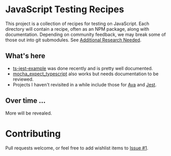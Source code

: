 # JavaScript Testing Recipes

This project is a collection of recipes for testing on JavaScript.  Each directory 
will contain a recipe, often as an NPM package, along with documentation.  Depending 
on community feedback, we may break some of those out into git submodules. See [Additional Research Needed](docs/research_needed.md).

## What's here

* [ts-jest-example](ts-jest-example/README.md) was done recently and is pretty well documented.  
* [mocha_expect_typescript](mocha_expect_typescript/README.md) also works but needs documentation to be reviewed.
* Projects I haven't revisited in a while include those for [Ava](ava_getting_started/README.md) and [Jest](jest_basic/README.md).

## Over time ...

More will be revealed.

# Contributing

Pull requests welcome, or feel free to add wishlist items to [Issue #1](https://github.com/CodeSolid/test_recipes/issues/1).
